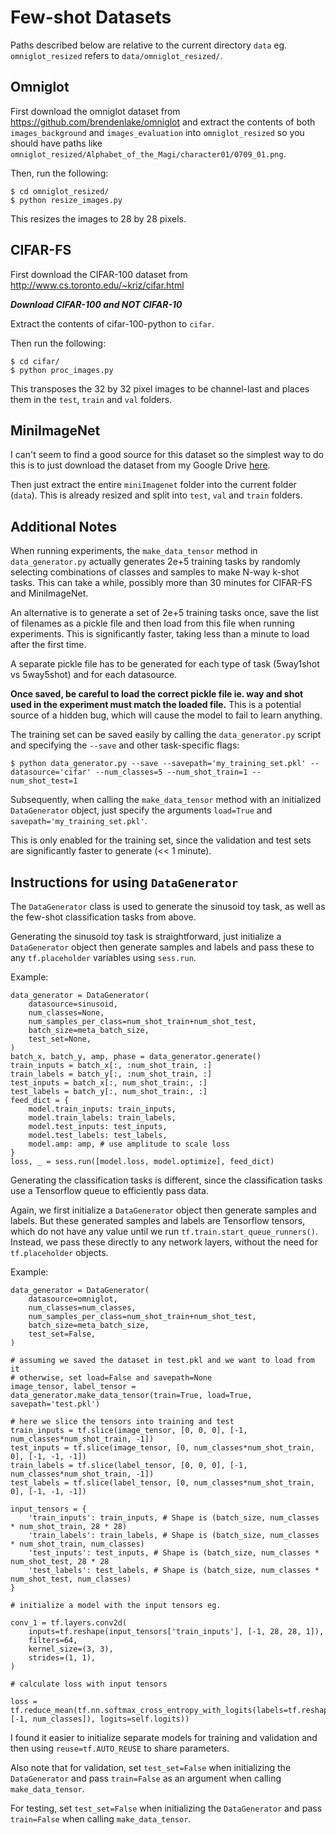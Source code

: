 # Few-shot Datasets

Paths described below are relative to the current directory `data` eg. `omniglot_resized` refers to `data/omniglot_resized/`.

## Omniglot

First download the omniglot dataset from https://github.com/brendenlake/omniglot and extract the contents of both `images_background` and `images_evaluation` into `omniglot_resized` so you should have paths like `omniglot_resized/Alphabet_of_the_Magi/character01/0709_01.png`.

Then, run the following:

```
$ cd omniglot_resized/
$ python resize_images.py
```

This resizes the images to 28 by 28 pixels.

## CIFAR-FS

First download the CIFAR-100 dataset from http://www.cs.toronto.edu/~kriz/cifar.html

***Download CIFAR-100 and NOT CIFAR-10***

Extract the contents of cifar-100-python to `cifar`.

Then run the following:

```
$ cd cifar/
$ python proc_images.py
```

This transposes the 32 by 32 pixel images to be channel-last and places them in the `test`, `train` and `val` folders.

## MiniImageNet

I can't seem to find a good source for this dataset so the simplest way to do this is to just download the dataset from my Google Drive [here](https://drive.google.com/file/d/16pifyDIvxxI0ILEtw587-Kpx1HcaU9e3/view?usp=sharing).

Then just extract the entire `miniImagenet` folder into the current folder (`data`).
This is already resized and split into `test`, `val` and `train` folders.

## Additional Notes

When running experiments, the `make_data_tensor` method in `data_generator.py` actually generates 2e+5 training tasks by randomly selecting combinations of classes and samples to make N-way k-shot tasks. This can take a while, possibly more than 30 minutes for CIFAR-FS and MiniImageNet. 

An alternative is to generate a set of 2e+5 training tasks once, save the list of filenames as a pickle file and then load from this file when running experiments. This is significantly faster, taking less than a minute to load after the first time. 

A separate pickle file has to be generated for each type of task (5way1shot vs 5way5shot) and for each datasource.

**Once saved, be careful to load the correct pickle file ie. way and shot used in the experiment must match the loaded file.** This is a potential source of a hidden bug, which will cause the model to fail to learn anything.

The training set can be saved easily by calling the `data_generator.py` script and specifying the `--save`  and other task-specific flags:

```
$ python data_generator.py --save --savepath='my_training_set.pkl' --datasource='cifar' --num_classes=5 --num_shot_train=1 --num_shot_test=1
```

Subsequently, when calling the `make_data_tensor` method with an initialized `DataGenerator` object, just specify the arguments `load=True` and `savepath='my_training_set.pkl'`.

This is only enabled for the training set, since the validation and test sets are significantly faster to generate (<< 1 minute).

## Instructions for using `DataGenerator`

The `DataGenerator` class is used to generate the sinusoid toy task, as well as the few-shot classification tasks from above.

Generating the sinusoid toy task is straightforward, just initialize a `DataGenerator` object then generate samples and labels and pass these to any `tf.placeholder` variables using `sess.run`.

Example:

```
data_generator = DataGenerator(
	datasource=sinusoid,
	num_classes=None,
	num_samples_per_class=num_shot_train+num_shot_test,
	batch_size=meta_batch_size,
	test_set=None,
)
batch_x, batch_y, amp, phase = data_generator.generate()
train_inputs = batch_x[:, :num_shot_train, :]
train_labels = batch_y[:, :num_shot_train, :]
test_inputs = batch_x[:, num_shot_train:, :]
test_labels = batch_y[:, num_shot_train:, :]
feed_dict = {
	model.train_inputs: train_inputs,
	model.train_labels: train_labels,
	model.test_inputs: test_inputs,
	model.test_labels: test_labels,
	model.amp: amp, # use amplitude to scale loss
}
loss, _ = sess.run([model.loss, model.optimize], feed_dict)
```

Generating the classification tasks is different, since the classification tasks use a Tensorflow queue to efficiently pass data. 

Again, we first initialize a `DataGenerator` object then generate samples and labels. But these generated samples and labels are Tensorflow tensors, which do not have any value until we run `tf.train.start_queue_runners()`. Instead, we pass these directly to any network layers, without the need for `tf.placeholder` objects.

Example:

```
data_generator = DataGenerator(
	datasource=omniglot,
	num_classes=num_classes,
	num_samples_per_class=num_shot_train+num_shot_test,
	batch_size=meta_batch_size,
	test_set=False,
)

# assuming we saved the dataset in test.pkl and we want to load from it
# otherwise, set load=False and savepath=None
image_tensor, label_tensor = data_generator.make_data_tensor(train=True, load=True, savepath='test.pkl') 

# here we slice the tensors into training and test
train_inputs = tf.slice(image_tensor, [0, 0, 0], [-1, num_classes*num_shot_train, -1])
test_inputs = tf.slice(image_tensor, [0, num_classes*num_shot_train, 0], [-1, -1, -1])
train_labels = tf.slice(label_tensor, [0, 0, 0], [-1, num_classes*num_shot_train, -1])
test_labels = tf.slice(label_tensor, [0, num_classes*num_shot_train, 0], [-1, -1, -1])

input_tensors = {
	'train_inputs': train_inputs, # Shape is (batch_size, num_classes * num_shot_train, 28 * 28)
	'train_labels': train_labels, # Shape is (batch_size, num_classes * num_shot_train, num_classes)
	'test_inputs': test_inputs, # Shape is (batch_size, num_classes * num_shot_test, 28 * 28
	'test_labels': test_labels, # Shape is (batch_size, num_classes * num_shot_test, num_classes)
}

# initialize a model with the input tensors eg.

conv_1 = tf.layers.conv2d(
	inputs=tf.reshape(input_tensors['train_inputs'], [-1, 28, 28, 1]),
	filters=64,
	kernel_size=(3, 3),
	strides=(1, 1),
)

# calculate loss with input tensors

loss = tf.reduce_mean(tf.nn.softmax_cross_entropy_with_logits(labels=tf.reshape(input_tensors['train_labels'], [-1, num_classes]), logits=self.logits))
```

I found it easier to initialize separate models for training and validation and then using `reuse=tf.AUTO_REUSE` to share parameters.

Also note that for validation, set `test_set=False` when initializing the `DataGenerator` and pass `train=False` as an argument when calling `make_data_tensor`.

For testing, set `test_set=False` when initializing the `DataGenerator` and pass `train=False` when calling `make_data_tensor`.
